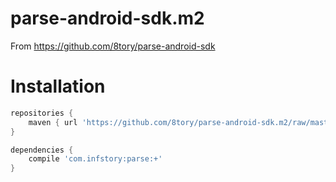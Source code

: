 parse-android-sdk.m2
====================

From https://github.com/8tory/parse-android-sdk

Installation
============

```gradle
repositories {
    maven { url 'https://github.com/8tory/parse-android-sdk.m2/raw/master/' }
}

dependencies {
    compile 'com.infstory:parse:+'
}
```
